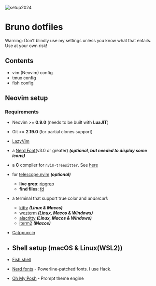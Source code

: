 ![setup2024](https://github.com/burno-lima/dotfiles/assets/80166382/470d2a6f-2dde-4cd5-a7d5-8e495b620059)

# Bruno dotfiles
Warning: Don’t blindly use my settings unless you know what that entails. Use at your own risk!

## Contents

- vim (Neovim) config
- tmux config
- fish config

## Neovim setup

### Requirements

- Neovim >= **0.9.0** (needs to be built with **LuaJIT**)
- Git >= **2.19.0** (for partial clones support)
- [LazyVim](https://www.lazyvim.org/)
- a [Nerd Font](https://www.nerdfonts.com/)(v3.0 or greater) **_(optional, but needed to display some icons)_**
- a **C** compiler for `nvim-treesitter`. See [here](https://github.com/nvim-treesitter/nvim-treesitter#requirements)
- for [telescope.nvim](https://github.com/nvim-telescope/telescope.nvim) **_(optional)_**
  - **live grep**: [ripgrep](https://github.com/BurntSushi/ripgrep)
  - **find files**: [fd](https://github.com/sharkdp/fd)
- a terminal that support true color and *undercurl*:
  - [kitty](https://github.com/kovidgoyal/kitty) **_(Linux & Macos)_**
  - [wezterm](https://github.com/wez/wezterm) **_(Linux, Macos & Windows)_**
  - [alacritty](https://github.com/alacritty/alacritty) **_(Linux, Macos & Windows)_**
  - [iterm2](https://iterm2.com/) **_(Macos)_**
- [Catppuccin](https://github.com/catppuccin/catppuccin.git)

- ## Shell setup (macOS & Linux(WSL2))

- [Fish shell](https://fishshell.com/)
- [Nerd fonts](https://github.com/ryanoasis/nerd-fonts) - Powerline-patched fonts. I use Hack.
- [Oh My Posh](https://ohmyposh.dev/) - Prompt theme engine
